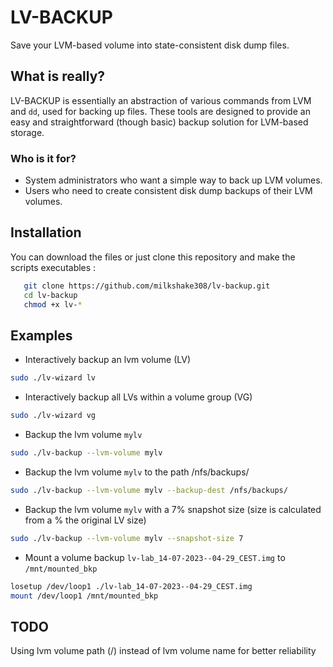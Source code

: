 # LV-BACKUP
Save your LVM-based volume into state-consistent disk dump files.

## What is really?
LV-BACKUP is essentially an abstraction of various commands from LVM and `dd`, used for backing up files. These tools are designed to provide an easy and straightforward (though basic) backup solution for LVM-based storage.

### Who is it for?
- System administrators who want a simple way to back up LVM volumes.
- Users who need to create consistent disk dump backups of their LVM volumes.

## Installation
You can download the files or just clone this repository and make the scripts executables :

```bash
   git clone https://github.com/milkshake308/lv-backup.git
   cd lv-backup
   chmod +x lv-*
   ```

## Examples
- Interactively backup an lvm volume (LV)
```bash
sudo ./lv-wizard lv
```
- Interactively backup all LVs within a volume group (VG)
```bash
sudo ./lv-wizard vg
```
- Backup the lvm volume `mylv` 
```bash
sudo ./lv-backup --lvm-volume mylv
```
- Backup the lvm volume `mylv` to the path /nfs/backups/ 
```bash
sudo ./lv-backup --lvm-volume mylv --backup-dest /nfs/backups/
```
- Backup the lvm volume `mylv` with a 7% snapshot size (size is calculated from a % the original LV size)
```bash
sudo ./lv-backup --lvm-volume mylv --snapshot-size 7
```
- Mount a volume backup `lv-lab_14-07-2023--04-29_CEST.img` to `/mnt/mounted_bkp`
```bash
losetup /dev/loop1 ./lv-lab_14-07-2023--04-29_CEST.img
mount /dev/loop1 /mnt/mounted_bkp
```

## TODO
Using lvm volume path (<vg>/<lv>) instead of lvm volume name for better reliability 